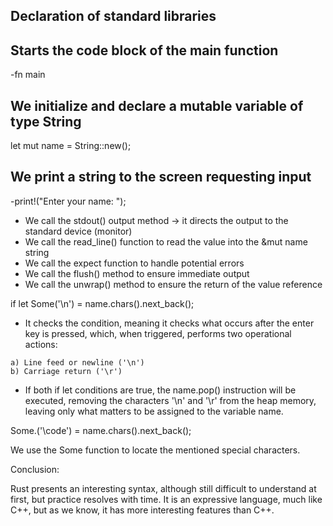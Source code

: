 <h2> Declaration of standard libraries </h2>

<h2> Starts the code block of the main function</h2>

-fn main

<h2> We initialize and declare a mutable variable of type String</h2>

let mut name = String::new();

<h2> We print a string to the screen requesting input</h2>

-print!("Enter your name: ");

-  We call the stdout() output method -> it directs the output to the standard device (monitor)
-  We call the read_line() function to read the value into the &mut name string
-  We call the expect function to handle potential errors
-  We call the flush() method to ensure immediate output
-  We call the unwrap() method to ensure the return of the value reference

if let Some('\n') = name.chars().next_back();

-    It checks the condition, meaning it checks what occurs after the enter key is pressed, which, when triggered, performs two operational actions:

    a) Line feed or newline ('\n')
    b) Carriage return ('\r')

- If both if let conditions are true, the name.pop() instruction will be executed, removing the characters '\n' and '\r' from the heap memory, leaving only what matters to be assigned to the variable name.

Some.('\code') = name.chars().next_back();

We use the Some function to locate the mentioned special characters.

Conclusion:

Rust presents an interesting syntax, although still difficult to understand at first, but practice resolves with time. It is an expressive language, much like C++, but as we know, it has more interesting features than C++.